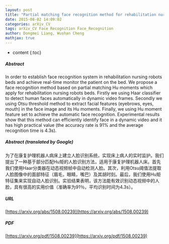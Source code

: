 ```yaml
---
layout: post
title: "Partial matching face recognition method for rehabilitation nursing robots beds"
date: 2015-08-02 14:09:02
categories: arXiv_CV
tags: arXiv_CV Face Recognition Face_Recognition
author: Dongmei Liang, Wushan Cheng
mathjax: true
---
```


* content
{:toc}

##### Abstract
In order to establish face recognition system in rehabilitation nursing robots beds and achieve real-time monitor the patient on the bed. We propose a face recognition method based on partial matching Hu moments which apply for rehabilitation nursing robots beds. Firstly we using Haar classifier to detect human faces automatically in dynamic video frames. Secondly we using Otsu threshold method to extract facial features (eyebrows, eyes, mouth) in the face image and its Hu moments. Finally, we using Hu moment feature set to achieve the automatic face recognition. Experimental results show that this method can efficiently identify face in a dynamic video and it has high practical value (the accuracy rate is 91% and the average recognition time is 4.3s).

##### Abstract (translated by Google)
为了在康复护理机器人病床上建立人脸识别系统，实现床上病人的实时监护。我们提出了一种基于部分匹配Hu矩的人脸识别方法，适用于康复护理机器人床。首先我们使用Haar分类器在动态视频帧中自动检测人脸。其次，利用Otsu阈值法提取人脸图像中的面部特征（眉毛，眼睛，嘴巴）及其胡时刻。最后，我们使用Hu矩特征集来实现自动人脸识别。实验结果表明，该方法能有效识别动态视频中的人脸，具有很高的实用价值（准确率为91％，平均识别时间为4.3s）。

##### URL
[https://arxiv.org/abs/1508.00239](https://arxiv.org/abs/1508.00239)

##### PDF
[https://arxiv.org/pdf/1508.00239](https://arxiv.org/pdf/1508.00239)

